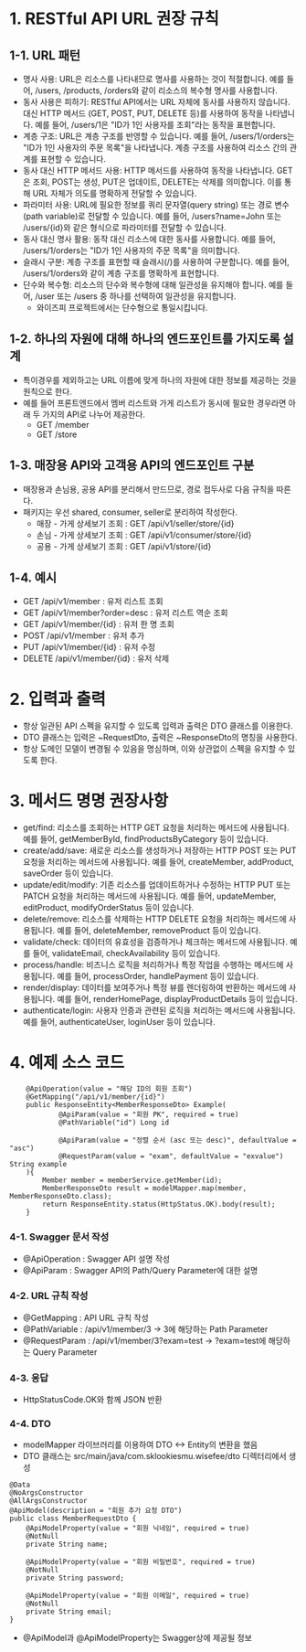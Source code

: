 # 1. RESTful API URL 권장 규칙
## 1-1. URL 패턴
- 명사 사용: URL은 리소스를 나타내므로 명사를 사용하는 것이 적절합니다. 예를 들어, /users, /products, /orders와 같이 리소스의 복수형 명사를 사용합니다.
- 동사 사용은 피하기: RESTful API에서는 URL 자체에 동사를 사용하지 않습니다. 대신 HTTP 메서드 (GET, POST, PUT, DELETE 등)를 사용하여 동작을 나타냅니다. 예를 들어, /users/1은 "ID가 1인 사용자를 조회"라는 동작을 표현합니다.
- 계층 구조: URL은 계층 구조를 반영할 수 있습니다. 예를 들어, /users/1/orders는 "ID가 1인 사용자의 주문 목록"을 나타냅니다. 계층 구조를 사용하여 리소스 간의 관계를 표현할 수 있습니다.
- 동사 대신 HTTP 메서드 사용: HTTP 메서드를 사용하여 동작을 나타냅니다. GET은 조회, POST는 생성, PUT은 업데이트, DELETE는 삭제를 의미합니다. 이를 통해 URL 자체가 의도를 명확하게 전달할 수 있습니다.
- 파라미터 사용: URL에 필요한 정보를 쿼리 문자열(query string) 또는 경로 변수(path variable)로 전달할 수 있습니다. 예를 들어, /users?name=John 또는 /users/{id}와 같은 형식으로 파라미터를 전달할 수 있습니다.
- 동사 대신 명사 활용: 동작 대신 리소스에 대한 동사를 사용합니다. 예를 들어, /users/1/orders는 "ID가 1인 사용자의 주문 목록"을 의미합니다.
- 슬래시 구분: 계층 구조를 표현할 때 슬래시(/)를 사용하여 구분합니다. 예를 들어, /users/1/orders와 같이 계층 구조를 명확하게 표현합니다.
- 단수와 복수형: 리소스의 단수와 복수형에 대해 일관성을 유지해야 합니다. 예를 들어, /user 또는 /users 중 하나를 선택하여 일관성을 유지합니다.
  * 와이즈피 프로젝트에서는 단수형으로 통일시킵니다.

## 1-2. 하나의 자원에 대해 하나의 엔드포인트를 가지도록 설계
- 특이경우를 제외하고는 URL 이름에 맞게 하나의 자원에 대한 정보를 제공하는 것을 원칙으로 한다.
- 예를 들어 프론트엔드에서 멤버 리스트와 가게 리스트가 동시에 필요한 경우라면 아래 두 가지의 API로 나누어 제공한다.
  - GET /member
  - GET /store

## 1-3. 매장용 API와 고객용 API의 엔드포인트 구분
- 매장용과 손님용, 공용 API를 분리해서 만드므로, 경로 접두사로 다음 규칙을 따른다.
- 패키지는 우선 shared, consumer, seller로 분리하여 작성한다.
  - 매장 - 가게 상세보기 조회 : GET /api/v1/seller/store/{id}
  - 손님 - 가게 상세보기 조회 : GET /api/v1/consumer/store/{id}
  - 공용 - 가게 상세보기 조회 : GET /api/v1/store/{id}

## 1-4. 예시
- GET /api/v1/member : 유저 리스트 조회
- GET /api/v1/member?order=desc : 유저 리스트 역순 조회
- GET /api/v1/member/{id} : 유저 한 명 조회
- POST /api/v1/member : 유저 추가
- PUT /api/v1/member/{id} : 유저 수정
- DELETE /api/v1/member/{id} : 유저 삭제

# 2. 입력과 출력
- 항상 일관된 API 스펙을 유지할 수 있도록 입력과 출력은 DTO 클래스를 이용한다.
- DTO 클래스는 입력은 ~RequestDto, 출력은 ~ResponseDto의 명칭을 사용한다.
- 항상 도메인 모델이 변경될 수 있음을 명심하며, 이와 상관없이 스펙을 유지할 수 있도록 한다.

# 3. 메서드 명명 권장사항
- get/find: 리소스를 조회하는 HTTP GET 요청을 처리하는 메서드에 사용됩니다. 예를 들어, getMemberById, findProductsByCategory 등이 있습니다.
- create/add/save: 새로운 리소스를 생성하거나 저장하는 HTTP POST 또는 PUT 요청을 처리하는 메서드에 사용됩니다. 예를 들어, createMember, addProduct, saveOrder 등이 있습니다.
- update/edit/modify: 기존 리소스를 업데이트하거나 수정하는 HTTP PUT 또는 PATCH 요청을 처리하는 메서드에 사용됩니다. 예를 들어, updateMember, editProduct, modifyOrderStatus 등이 있습니다.
- delete/remove: 리소스를 삭제하는 HTTP DELETE 요청을 처리하는 메서드에 사용됩니다. 예를 들어, deleteMember, removeProduct 등이 있습니다.
- validate/check: 데이터의 유효성을 검증하거나 체크하는 메서드에 사용됩니다. 예를 들어, validateEmail, checkAvailability 등이 있습니다.
- process/handle: 비즈니스 로직을 처리하거나 특정 작업을 수행하는 메서드에 사용됩니다. 예를 들어, processOrder, handlePayment 등이 있습니다.
- render/display: 데이터를 보여주거나 특정 뷰를 렌더링하여 반환하는 메서드에 사용됩니다. 예를 들어, renderHomePage, displayProductDetails 등이 있습니다.
- authenticate/login: 사용자 인증과 관련된 로직을 처리하는 메서드에 사용됩니다. 예를 들어, authenticateUser, loginUser 등이 있습니다.

# 4. 예제 소스 코드
```
    @ApiOperation(value = "해당 ID의 회원 조회")
    @GetMapping("/api/v1/member/{id}")
    public ResponseEntity<MemberResponseDto> Example(
            @ApiParam(value = "회원 PK", required = true) 
            @PathVariable("id") Long id
            
            @ApiParam(value = "정렬 순서 (asc 또는 desc)", defaultValue = "asc")
            @RequestParam(value = "exam", defaultValue = "exvalue") String example
    ){
        Member member = memberService.getMember(id);
        MemberResponseDto result = modelMapper.map(member, MemberResponseDto.class);
        return ResponseEntity.status(HttpStatus.OK).body(result);
    }
```
### 4-1. Swagger 문서 작성
- @ApiOperation : Swagger API 설명 작성
- @ApiParam : Swagger API의 Path/Query Parameter에 대한 설명

### 4-2. URL 규칙 작성
- @GetMapping : API URL 규칙 작성
- @PathVariable : /api/v1/member/3 -> 3에 해당하는 Path Parameter
- @RequestParam : /api/v1/member/3?exam=test -> ?exam=test에 해당하는 Query Parameter

### 4-3. 응답
- HttpStatusCode.OK와 함께 JSON 반환


### 4-4. DTO
- modelMapper 라이브러리를 이용하여 DTO <-> Entity의 변환을 했음
- DTO 클래스는 src/main/java/com.sklookiesmu.wisefee/dto 디렉터리에서 생성
```
@Data
@NoArgsConstructor
@AllArgsConstructor
@ApiModel(description = "회원 추가 요청 DTO")
public class MemberRequestDto {
    @ApiModelProperty(value = "회원 닉네임", required = true)
    @NotNull
    private String name;

    @ApiModelProperty(value = "회원 비밀번호", required = true)
    @NotNull
    private String password;

    @ApiModelProperty(value = "회원 이메일", required = true)
    @NotNull
    private String email;
}
```
- @ApiModel과 @ApiModelProperty는 Swagger상에 제공될 정보